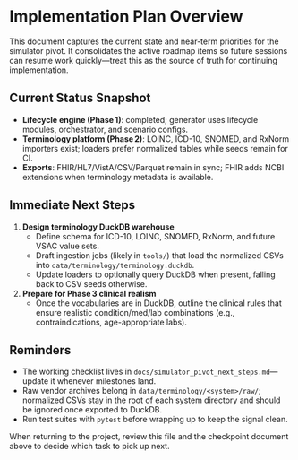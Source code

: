 # Implementation Plan Overview

This document captures the current state and near-term priorities for the simulator pivot. It consolidates the active roadmap items so future sessions can resume work quickly—treat this as the source of truth for continuing implementation.

## Current Status Snapshot
- **Lifecycle engine (Phase 1)**: completed; generator uses lifecycle modules, orchestrator, and scenario configs.
- **Terminology platform (Phase 2)**: LOINC, ICD-10, SNOMED, and RxNorm importers exist; loaders prefer normalized tables while seeds remain for CI.
- **Exports**: FHIR/HL7/VistA/CSV/Parquet remain in sync; FHIR adds NCBI extensions when terminology metadata is available.

## Immediate Next Steps
1. **Design terminology DuckDB warehouse**
   - Define schema for ICD-10, LOINC, SNOMED, RxNorm, and future VSAC value sets.
   - Draft ingestion jobs (likely in `tools/`) that load the normalized CSVs into `data/terminology/terminology.duckdb`.
   - Update loaders to optionally query DuckDB when present, falling back to CSV seeds otherwise.
2. **Prepare for Phase 3 clinical realism**
   - Once the vocabularies are in DuckDB, outline the clinical rules that ensure realistic condition/med/lab combinations (e.g., contraindications, age-appropriate labs).

## Reminders
- The working checklist lives in `docs/simulator_pivot_next_steps.md`—update it whenever milestones land.
- Raw vendor archives belong in `data/terminology/<system>/raw/`; normalized CSVs stay in the root of each system directory and should be ignored once exported to DuckDB.
- Run test suites with `pytest` before wrapping up to keep the signal clean.

When returning to the project, review this file and the checkpoint document above to decide which task to pick up next.
